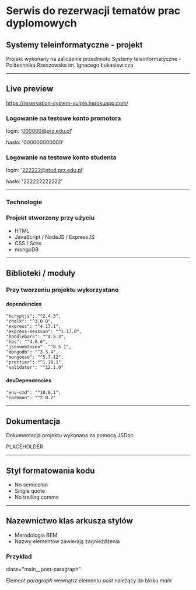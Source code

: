 # Serwis do rezerwacji tematów prac dyplomowych

## Systemy teleinformatyczne - projekt

Projekt wykonany na zaliczenie przedmiotu Systemy teleinformatyczne - Politechnika Rzeszowska im. Ignacego Łukasiewicza

---

## Live preview

<https://reservation-system-vulpie.herokuapp.com/>

### Logowanie na testowe konto promotora

login: '000000@prz.edu.pl'

hasło: '000000000000'

### Logowanie na testowe konto studenta

login: '222222@stud.prz.edu.pl'

hasło: '222222222222'

---

### Technologie

### Projekt stworzony przy użyciu

* HTML
* JavaScript / NodeJS / ExpressJS
* CSS / Scss
* mongoDB

---

## Biblioteki / moduły

### Przy tworzeniu projektu wykorzystano

#### dependencies

    "bcryptjs": "^2.4.3",
    "chalk": "^3.0.0",
    "express": "^4.17.1",
    "express-session": "^1.17.0",
    "handlebars": "^4.5.3",
    "hbs": "^4.0.6",
    "jsonwebtoken": "^8.5.1",
    "mongodb": "^3.3.4",
    "mongoose": "^5.7.12",
    "prettier": "^1.19.1",
    "validator": "^12.1.0"
  
#### devDependencies

    "env-cmd": "^10.0.1",
    "nodemon": "^2.0.2"

---

## Dokumentacja

Dokumentacja projektu wykonana za pomocą JSDoc.

PLACEHOLDER

---

## Styl formatowania kodu

* No semicolon
* Single quote
* No trailing comma

---

## Nazewnictwo klas arkusza stylów

* Metodologia BEM
* Nazwy elementów zawierają zagnieżdżenia

### Przykład

class="main__post-paragraph"

Element _paragraph_ wewnątrz elementu _post_ należący do bloku _main_
